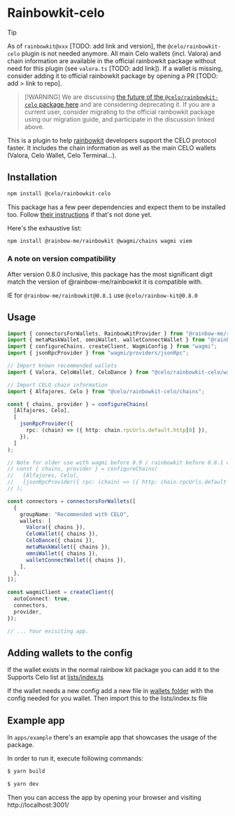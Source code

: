 # Rainbowkit-celo

> [!TIP]  
> As of `rainbowkit@xxx` [TODO: add link and version], the `@celo/rainbowkit-celo` plugin is not
> needed anymore. All main Celo wallets (incl. Valora) and chain information are available in the
> official rainbowkit package without need for this plugin (see `valora.ts` [TODO: add link]). If a
> wallet is missing, consider adding it to official rainbowkit package by opening a PR [TODO: add >
> link to repo].

> [!WARNING] We are discussing
> [the future of the `@celo/rainbowkit-celo` package here](https://github.com/celo-org/rainbowkit-celo/discussions/85)
> and are considering deprecating it. If you are a current user, consider migrating to the official
> rainbowkit package using our migration guide, and participate in the discussion linked above.

This is a plugin to help [rainbowkit](https://www.rainbowkit.com/docs) developers support the CELO
protocol faster. It includes the chain information as well as the main CELO wallets (Valora, Celo
Wallet, Celo Terminal...).

## Installation

```sh
npm install @celo/rainbowkit-celo
```

This package has a few peer dependencies and expect them to be installed too. Follow
[their instructions](https://www.rainbowkit.com/docs/installation) if that's not done yet.

Here's the exhaustive list:

```sh
npm install @rainbow-me/rainbowkit @wagmi/chains wagmi viem
```

### A note on version compatibility

After version 0.8.0 inclusive, this package has the most significant digit match the version of
@rainbow-me/rainbowkit it is compatible with.

IE for `@rainbow-me/rainbowkit@0.8.1` use `@celo/rainbow-kit@0.8.0`

## Usage

```ts
import { connectorsForWallets, RainbowKitProvider } from "@rainbow-me/rainbowkit";
import { metaMaskWallet, omniWallet, walletConnectWallet } from "@rainbow-me/rainbowkit/wallets";
import { configureChains, createClient, WagmiConfig } from "wagmi";
import { jsonRpcProvider } from "wagmi/providers/jsonRpc";

// Import known recommended wallets
import { Valora, CeloWallet, CeloDance } from "@celo/rainbowkit-celo/wallets";

// Import CELO chain information
import { Alfajores, Celo } from "@celo/rainbowkit-celo/chains";

const { chains, provider } = configureChains(
  [Alfajores, Celo],
  [
    jsonRpcProvider({
      rpc: (chain) => ({ http: chain.rpcUrls.default.http[0] }),
    }),
  ]
);

// Note for older use with wagmi before 0.9 / rainbowkit before 0.8.1 configure
// const { chains, provider } = configureChains(
//   [Alfajores, Celo],
//   [jsonRpcProvider({ rpc: (chain) => ({ http: chain.rpcUrls.default }) })]
// );

const connectors = connectorsForWallets([
  {
    groupName: "Recommended with CELO",
    wallets: [
      Valora({ chains }),
      CeloWallet({ chains }),
      CeloDance({ chains }),
      metaMaskWallet({ chains }),
      omniWallet({ chains }),
      walletConnectWallet({ chains }),
    ],
  },
]);

const wagmiClient = createClient({
  autoConnect: true,
  connectors,
  provider,
});

// ... Your exisiting app.
```

## Adding wallets to the config

If the wallet exists in the normal rainbow kit package you can add it to the Supports Celo list at
[lists/index.ts](https://github.com/celo-org/rainbowkit-celo/blob/main/packages/rainbowkit-celo/lists/index.ts)

If the wallet needs a new config add a new file in
[wallets folder](https://github.com/celo-org/rainbowkit-celo/tree/main/packages/rainbowkit-celo/wallets)
with the config needed for you wallet. Then import this to the lists/index.ts file

## Example app

In `apps/example` there's an example app that showcases the usage of the package.

In order to run it, execute following commands:

```bash
$ yarn build

$ yarn dev
```

Then you can access the app by opening your browser and visiting http://localhost:3001/
